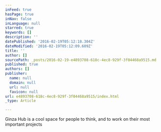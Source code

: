 ```yaml
---
inFeed: true
hasPage: true
inNav: false
inLanguage: null
starred: true
keywords: []
description: ''
datePublished: '2016-02-19T05:12:18.304Z'
dateModified: '2016-02-19T05:12:09.609Z'
title: ''
author: []
sourcePath: _posts/2016-02-19-e4893708-618c-4ec8-929f-3f04468a9515.md
published: true
authors: []
publisher:
  name: null
  domain: null
  url: null
  favicon: null
url: e4893708-618c-4ec8-929f-3f04468a9515/index.html
_type: Article

---
```

Ginza Hub is a cool space for people to think, and to work on their most important projects